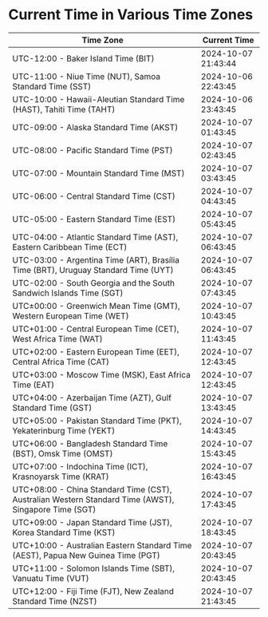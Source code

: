 # Current Time in Various Time Zones

| Time Zone | Current Time |
|-----------|--------------|
| UTC-12:00 - Baker Island Time (BIT) | 2024-10-07 21:43:44 |
| UTC-11:00 - Niue Time (NUT), Samoa Standard Time (SST) | 2024-10-06 22:43:45 |
| UTC-10:00 - Hawaii-Aleutian Standard Time (HAST), Tahiti Time (TAHT) | 2024-10-06 23:43:45 |
| UTC-09:00 - Alaska Standard Time (AKST) | 2024-10-07 01:43:45 |
| UTC-08:00 - Pacific Standard Time (PST) | 2024-10-07 02:43:45 |
| UTC-07:00 - Mountain Standard Time (MST) | 2024-10-07 03:43:45 |
| UTC-06:00 - Central Standard Time (CST) | 2024-10-07 04:43:45 |
| UTC-05:00 - Eastern Standard Time (EST) | 2024-10-07 05:43:45 |
| UTC-04:00 - Atlantic Standard Time (AST), Eastern Caribbean Time (ECT) | 2024-10-07 06:43:45 |
| UTC-03:00 - Argentina Time (ART), Brasília Time (BRT), Uruguay Standard Time (UYT) | 2024-10-07 06:43:45 |
| UTC-02:00 - South Georgia and the South Sandwich Islands Time (SGT) | 2024-10-07 07:43:45 |
| UTC±00:00 - Greenwich Mean Time (GMT), Western European Time (WET) | 2024-10-07 10:43:45 |
| UTC+01:00 - Central European Time (CET), West Africa Time (WAT) | 2024-10-07 11:43:45 |
| UTC+02:00 - Eastern European Time (EET), Central Africa Time (CAT) | 2024-10-07 12:43:45 |
| UTC+03:00 - Moscow Time (MSK), East Africa Time (EAT) | 2024-10-07 12:43:45 |
| UTC+04:00 - Azerbaijan Time (AZT), Gulf Standard Time (GST) | 2024-10-07 13:43:45 |
| UTC+05:00 - Pakistan Standard Time (PKT), Yekaterinburg Time (YEKT) | 2024-10-07 14:43:45 |
| UTC+06:00 - Bangladesh Standard Time (BST), Omsk Time (OMST) | 2024-10-07 15:43:45 |
| UTC+07:00 - Indochina Time (ICT), Krasnoyarsk Time (KRAT) | 2024-10-07 16:43:45 |
| UTC+08:00 - China Standard Time (CST), Australian Western Standard Time (AWST), Singapore Time (SGT) | 2024-10-07 17:43:45 |
| UTC+09:00 - Japan Standard Time (JST), Korea Standard Time (KST) | 2024-10-07 18:43:45 |
| UTC+10:00 - Australian Eastern Standard Time (AEST), Papua New Guinea Time (PGT) | 2024-10-07 20:43:45 |
| UTC+11:00 - Solomon Islands Time (SBT), Vanuatu Time (VUT) | 2024-10-07 20:43:45 |
| UTC+12:00 - Fiji Time (FJT), New Zealand Standard Time (NZST) | 2024-10-07 21:43:45 |
